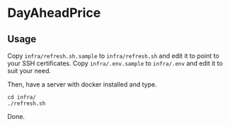 # DayAheadPrice

## Usage

Copy `infra/refresh.sh.sample` to `infra/refresh.sh` and edit it to point to your SSH certificates.
Copy `infra/.env.sample` to `infra/.env` and edit it to suit your need.

Then, have a server with docker installed and type.

    cd infra/
    ./refresh.sh

Done.
